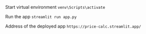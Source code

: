 Start virtual environment
`venv\Scripts\activate`

Run the app
`streamlit run app.py`

Address of the deployed app
`https://price-calc.streamlit.app/`